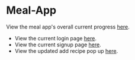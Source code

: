 # Meal-App

View the meal app's overall current progress [here](https://asp-projects-team-38.github.io/Meal-App-View-Frontend/).<br>

- View the current login page [here](https://asp-projects-team-38.github.io/Meal-App-View-Frontend/login.html).<br>
- View the current signup page [here](https://asp-projects-team-38.github.io/Meal-App-View-Frontend/signup.html).<br>
- View the updated add recipe pop up [here](https://asp-projects-team-38.github.io/Meal-App-View-Frontend/recipe.html).<br>
